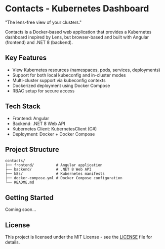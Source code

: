 # Contacts - Kubernetes Dashboard

"The lens-free view of your clusters."

Contacts is a Docker-based web application that provides a Kubernetes dashboard inspired by Lens, but browser-based and built with Angular (frontend) and .NET 8 (backend).

## Key Features

- View Kubernetes resources (namespaces, pods, services, deployments)
- Support for both local kubeconfig and in-cluster modes
- Multi-cluster support via kubeconfig contexts
- Dockerized deployment using Docker Compose
- RBAC setup for secure access

## Tech Stack

- Frontend: Angular
- Backend: .NET 8 Web API
- Kubernetes Client: KubernetesClient (C#)
- Deployment: Docker + Docker Compose

## Project Structure

```
contacts/
├── frontend/          # Angular application
├── backend/           # .NET 8 Web API
├── k8s/               # Kubernetes manifests
├── docker-compose.yml # Docker Compose configuration
└── README.md
```

## Getting Started

Coming soon...

## License

This project is licensed under the MIT License - see the [LICENSE](LICENSE) file for details.
